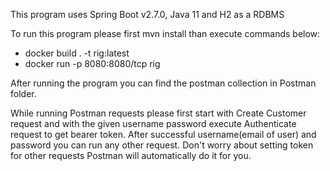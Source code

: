 This program uses Spring Boot v2.7.0, Java 11 and H2 as a RDBMS 

To run this program please first mvn install than execute commands below:

* docker build . -t rig:latest
* docker run  -p 8080:8080/tcp rig 

After running the program you can find the postman collection in Postman folder.

While running Postman requests please first start with Create Customer request and 
with the given username password execute Authenticate request to get bearer token. 
After successful username(email of user) and password you can run any other request.
Don't worry about setting token for other requests Postman will automatically do it for you.
